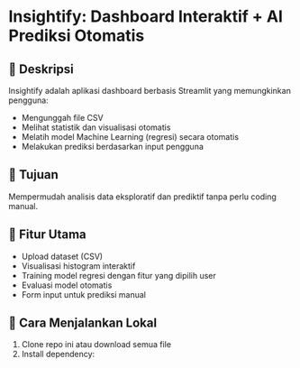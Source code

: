 # Insightify: Dashboard Interaktif + AI Prediksi Otomatis

## 📌 Deskripsi
Insightify adalah aplikasi dashboard berbasis Streamlit yang memungkinkan pengguna:
- Mengunggah file CSV
- Melihat statistik dan visualisasi otomatis
- Melatih model Machine Learning (regresi) secara otomatis
- Melakukan prediksi berdasarkan input pengguna

## 🎯 Tujuan
Mempermudah analisis data eksploratif dan prediktif tanpa perlu coding manual.

## 🧩 Fitur Utama
- Upload dataset (CSV)
- Visualisasi histogram interaktif
- Training model regresi dengan fitur yang dipilih user
- Evaluasi model otomatis
- Form input untuk prediksi manual

## 🚀 Cara Menjalankan Lokal
1. Clone repo ini atau download semua file
2. Install dependency:
